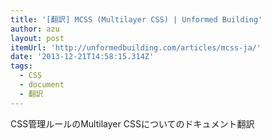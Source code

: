 ```yaml
---
title: '[翻訳] MCSS (Multilayer CSS) | Unformed Building'
author: azu
layout: post
itemUrl: 'http://unformedbuilding.com/articles/mcss-ja/'
date: '2013-12-21T14:58:15.314Z'
tags:
  - CSS
  - document
  - 翻訳
---
```

CSS管理ルールのMultilayer CSSについてのドキュメント翻訳
